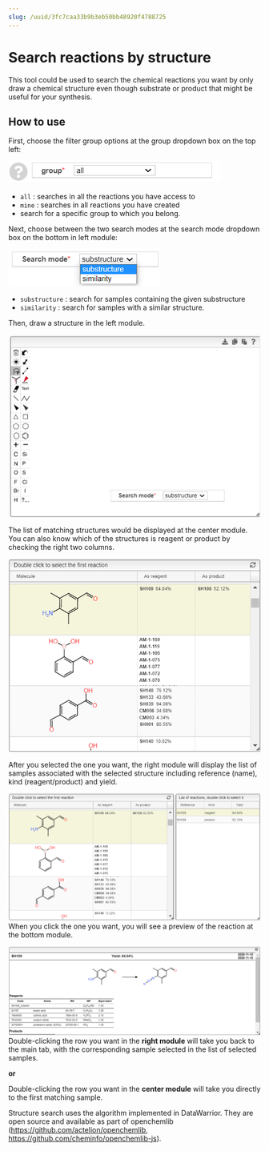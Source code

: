 ```yaml
---
slug: /uuid/3fc7caa33b9b3eb50bb48920f4788725
---
```


# Search reactions by structure

This tool could be used to search the chemical reactions you want by only draw a chemical structure even though substrate or product that might be useful for your synthesis.

## How to use

First, choose the filter group options at the group dropdown box on the top left:

![Filter](images/filter.png)

- `all` : searches in all the reactions you have access to
- `mine` : searches in all reactions you have created
- search for a specific group to which you belong.

Next, choose between the two search modes at the search mode dropdown box on the bottom in left module:

![Search mode](images/searchmode.png)

- `substructure` : search for samples containing the given substructure
- `similarity` : search for samples with a similar structure.

Then, draw a structure in the left module.

![Left module](images/leftmodule.png)

The list of matching structures would be displayed at the center module.
You can also know which of the structures is reagent or product by checking the right two columns.

![Center module](images/centermodule.png)

After you selected the one you want, the right module will display the list of samples associated with the selected structure including reference (name), kind (reagent/product) and yield.

![List of reactions](images/rightmodule.png)
When you click the one you want, you will see a preview of the reaction at the bottom module.

![Reaction preview](images/preview.png)
Double-clicking the row you want in the **right module** will take you back to the main tab, with the corresponding sample selected in the list of selected samples.

**or**

Double-clicking the row you want in the **center module** will take you directly to the first matching sample.

Structure search uses the algorithm implemented in DataWarrior. They are open source and available as part of openchemlib (<https://github.com/actelion/openchemlib>, <https://github.com/cheminfo/openchemlib-js>).
